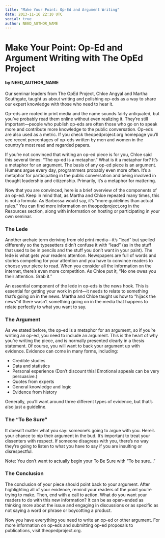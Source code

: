 ```yaml
---
title: "Make Your Point: Op-Ed and Argument Writing"
date: 2013-11-16 22:10 UTC
social: true
author: NEED_AUTHOR_NAME
---
```


# Make Your Point: Op-Ed and Argument Writing with The OpEd Project
#### by NEED_AUTHOR_NAME

Our seminar leaders from The OpEd Project, Chloe Angyal and Martha Southgate, taught us about writing and polishing op-eds as a way to share our expert knowledge with those who need to hear it.

Op-eds are rooted in print media and the name sounds fairly antiquated, but you’ve probably read them online without even realizing it. They’re still important—people who publish op-eds are often those who go on to speak more and contribute more knowledge to the public conversation. Op-eds are also used as a metric. If you check theopedproject.org homepage you’ll see recent percentages of op-eds written by men and women in the country’s most read and regarded papers.

If you’re not convinced that writing an op-ed piece is for you, Chloe said this several times: “The op-ed is a metaphor.” What is it a metaphor for? It’s a metaphor for an argument. The basis of any op-ed piece is an argument. Humans argue every day, programmers probably even more often. It’s a metaphor for participating in the public conversation and being involved in thought leadership and citizenship. Primarily, it’s a metaphor for mattering.

Now that you are convinced, here is a brief overview of the components of an op-ed. Keep in mind that, as Martha and Chloe repeated many times, this is not a formula. As Barbossa would say, it’s “more guidelines than actual rules.” You can find more information on theopedproject.org in the Resources section, along with information on hosting or participating in your own seminar.

### The Lede

Another archaic term deriving from old print media—it’s “lead” but spelled differently so the typesetters didn’t confuse it with “lead” (as in the stuff that used to be in pencils and the stuff you don’t want in your paint). The lede is what gets your readers attention. Newspapers are full of words and stories competing for your attention and you have to convince readers to choose your piece to read. When you consider all the information on the internet, there’s even more competition. As Chloe put it, “No one owes you their attention. Grab it.”

An essential component of the lede in op-eds is the news hook. This is essential for getting your work in print—it needs to relate to something that’s going on in the news. Martha and Chloe taught us how to “hijack the news”:if there wasn’t something going on in the media that happens to relate perfectly to what you want to say.

###  The Argument

As we stated before, the op-ed is a metaphor for an argument, so if you’re writing an op-ed, you need to include an argument. This is the heart of why you’re writing the piece, and is normally presented clearly in a thesis statement. Of course, you will want to back your argument up with evidence. Evidence can come in many forms, including:

* Credible studies
* Data and statistics
* Personal experience (Don’t discount this! Emotional appeals can be very persuasive.)
* Quotes from experts
* General knowledge and logic
* Evidence from history

Generally, you’ll want around three different types of evidence, but that’s also just a guideline.

### The “To Be Sure”

It doesn’t matter what you say: someone’s going to argue with you. Here’s your chance to nip their argument in the bud. It’s important to treat your dissenters with respect. If someone disagrees with you, there’s no way they’re going to listen to what you have to say if you are insulting or disrespectful.

Note: You don’t want to actually begin your To Be Sure with “To be sure…”

### The Conclusion

The conclusion of your piece should point back to your argument. After highlighting all of your evidence, remind your readers of the point you’re trying to make. Then, end with a call to action. What do you want your readers to do with this new information? It can be as open-ended as thinking more about the issue and engaging in discussions or as specific as not saying a word or phrase or boycotting a product. 

Now you have everything you need to write an op-ed or other argument. For more information on op-eds and submitting op-ed proposals to publications, visit theopedproject.org.
